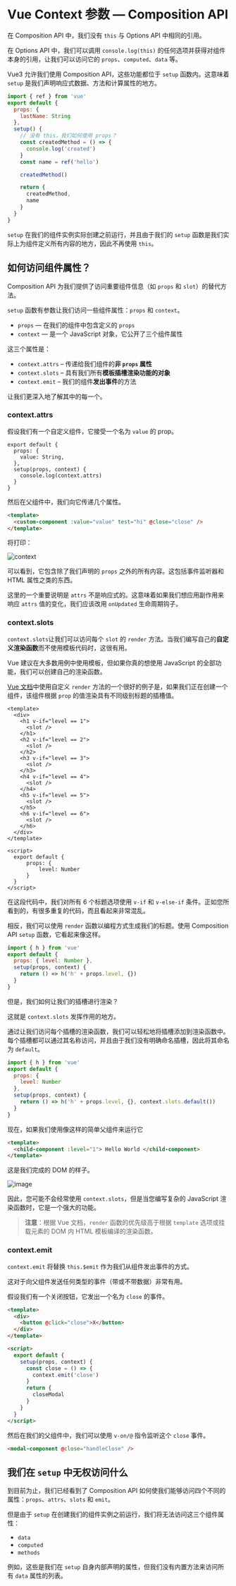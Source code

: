 # Vue Context 参数 — Composition API

在 Composition API 中，我们没有 `this` 与 Options API 中相同的引用。

在 Options API 中，我们可以调用 `console.log(this)` 的任何选项并获得对组件本身的引用，让我们可以访问它的 `props`、`computed`、`data` 等。

Vue3 允许我们使用 Composition API，这些功能都位于 `setup` 函数内。这意味着 `setup` 是我们声明响应式数据、方法和计算属性的地方。

```js
import { ref } from 'vue'
export default {
  props: {
    lastName: String
  },
  setup() {
    // 没有 this，我们如何使用 props？
    const createdMethod = () => {
      console.log('created')
    }
    const name = ref('hello')

    createdMethod()

    return {
      createdMethod,
      name
    }
  }
}
```

`setup` 在我们的组件实例实际创建之前运行，并且由于我们的 `setup` 函数是我们实际上为组件定义所有内容的地方，因此不再使用 `this`。

## 如何访问组件属性？

Composition API 为我们提供了访问重要组件信息（如 `props` 和 `slot`）的替代方法。

`setup` 函数有参数让我们访问一些组件属性：`props` 和 `context`。

- `props` — 在我们的组件中包含定义的 `props`
- `context` — 是一个 JavaScript 对象，它公开了三个组件属性

这三个属性是：

- `context.attrs` – 传递给我们组件的**非 `props` 属性**
- `context.slots` – 具有我们所有**模板插槽渲染功能的对象**
- `context.emit` – 我们的组件**发出事件**的方法

让我们更深入地了解其中的每一个。

### context.attrs

假设我们有一个自定义组件，它接受一个名为 `value` 的 prop。

```
export default {
  props: {
    value: String,
  },
  setup(props, context) {
    console.log(context.attrs)
  }
}
```

然后在父组件中，我们向它传递几个属性。

```html
<template>
  <custom-component :value="value" test="hi" @close="close" />
</template>
```

将打印：

![context](https://upload-images.jianshu.io/upload_images/18281896-165fdc2b0234c6c7.png?imageMogr2/auto-orient/strip%7CimageView2/2/w/1240)

可以看到，它包含除了我们声明的 `props` 之外的所有内容。这包括事件监听器和 HTML 属性之类的东西。

这里的一个重要说明是 `attrs` 不是响应式的。这意味着如果我们想应用副作用来响应 `attrs` 值的变化，我们应该改用 `onUpdated` 生命周期钩子。

### context.slots

`context.slots`让我们可以访问每个 `slot` 的 `render` 方法。当我们编写自己的**自定义渲染函数**而不使用模板代码时，这很有用。

Vue 建议在大多数用例中使用模板，但如果你真的想使用 JavaScript 的全部功能，我们可以创建自己的渲染函数。

[Vue 文档](https://v3.vuejs.org/guide/render-function.html)中使用自定义 `render` 方法的一个很好的例子是，如果我们正在创建一个组件，该组件根据 `prop` 的值渲染具有不同级别标题的插槽值。

```
<template>
  <div>
    <h1 v-if="level == 1">
      <slot />
    </h1>
    <h2 v-if="level == 2">
      <slot />
    </h2>
    <h3 v-if="level == 3">
      <slot />
    </h3>
    <h4 v-if="level == 4">
      <slot />
    </h4>
    <h5 v-if="level == 5">
      <slot />
    </h5>
    <h6 v-if="level == 6">
      <slot />
    </h6>
  </div>
</template>

<script>
  export default {
      props: {
          level: Number
      }
  }
</script>
```

在这段代码中，我们对所有 6 个标题选项使用 `v-if` 和 `v-else-if` 条件。正如您所看到的，有很多重复的代码，而且看起来非常混乱。

相反，我们可以使用 `render` 函数以编程方式生成我们的标题。使用 Composition API `setup` 函数，它看起来像这样。

```js
import { h } from 'vue'
export default {
  props: { level: Number },
  setup(props, context) {
    return () => h('h' + props.level, {})
  }
}
```

但是，我们如何让我们的插槽进行渲染？

这就是 `context.slots` 发挥作用的地方。

通过让我们访问每个插槽的渲染函数，我们可以轻松地将插槽添加到渲染函数中。每个插槽都可以通过其名称访问，并且由于我们没有明确命名插槽，因此将其命名为 `default`。

```js
import { h } from 'vue'
export default {
  props: {
    level: Number
  },
  setup(props, context) {
    return () => h('h' + props.level, {}, context.slots.default())
  }
}
```

现在，如果我们使用像这样的简单父组件来运行它

```html
<template>
  <child-component :level="1"> Hello World </child-component>
</template>
```

这是我们完成的 DOM 的样子。

![image](https://upload-images.jianshu.io/upload_images/18281896-b928ef5bd27e89a1.png?imageMogr2/auto-orient/strip%7CimageView2/2/w/1240)

因此，您可能不会经常使用 `context.slots`，但是当您编写复杂的 JavaScript 渲染函数时，它是一个强大的功能。

> **注意**：根据 Vue 文档，`render` 函数的优先级高于根据 `template` 选项或挂载元素的 DOM 内 HTML 模板编译的渲染函数。

### context.emit

`context.emit` 将替换 `this.$emit` 作为我们从组件发出事件的方式。

这对于向父组件发送任何类型的事件（带或不带数据）非常有用。

假设我们有一个关闭按钮，它发出一个名为 `close` 的事件。

```html
<template>
  <div>
    <button @click="close">X</button>
  </div>
</template>

<script>
  export default {
    setup(props, context) {
      const close = () => {
        context.emit('close')
      }
      return {
        closeModal
      }
    }
  }
</script>
```

然后在我们的父组件中，我们可以使用 `v-on/@` 指令监听这个 `close` 事件。

```html
<modal-component @close="handleClose" />
```

## 我们在 `setup` 中无权访问什么

到目前为止，我们已经看到了 Composition API 如何使我们能够访问四个不同的属性：`props`、`attrs`、`slots` 和 `emit`。

但是由于 `setup` 在创建我们的组件实例之前运行，我们将无法访问这三个组件属性：

- `data`
- `computed`
- `methods`

例如，这些是我们在 `setup` 自身内部声明的属性，但我们没有内置方法来访问所有 `data` 属性的列表。
